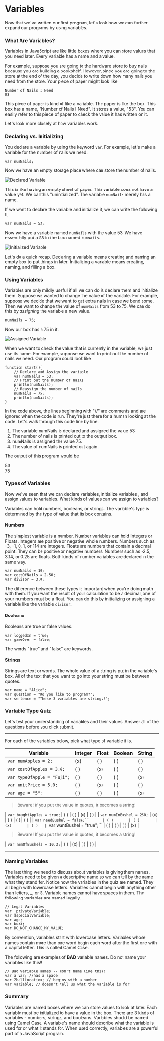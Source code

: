 # Variables
Now that we've written our first program, let's look how we can further expand our programs by using variables.

### What Are Variables?
Variables in JavaScript are like little boxes where you can store values that you need later. Every variable has a name and a value.   

For example, suppose you are going to the hardware store to buy nails because you are building a bookshelf.  However, since you are going to the store at the end of the day, you decide to write down how many nails you need from the store.  Your piece of paper might look like 

```
Number of Nails I Need
53 
```

This piece of paper is kind of like a variable.  The paper is like the box.  This box has a name, "Number of Nails I Need".  It stores a value, "53".  You can easily refer to this piece of paper to check the value it has written on it.

Let's look more closely at how variables work.

### Declaring vs. Initializing
You declare a variable by using the keyword ```var```.  For example, let's make a variable for the number of nails we need.

```
var numNails;
```

Now we have an empty storage place where can store the number of nails.

![Declared Variable](../static/javaScript/javascript_emptyVariable.png)

This is like having an empty sheet of paper. This variable does not have a value yet.  We call this "uninitialized".  The variable ```numNails``` merely has a name.

If we want to declare the variable and initialize it, we can write the following
![
```
var numNails = 53;
```

Now we have a variable named ```numNails``` with the value 53.  We have essentially put a 53 in the box named ```numNails```.

![Initialized Variable](../static/javaScript/javascript_fullVariable.png)

Let's do a quick recap.  Declaring a variable means creating and naming an empty box to put things in later.  Initializing a variable means creating, naming, and filling a box.

### Using Variables
Variables are only mildly useful if all we can do is declare them and initialize them.  Suppose we wanted to change the value of the variable.  For example, suppose we decide that we want to get extra nails in case we bend some.  Then we want to change the value of ```numNails``` from 53 to 75.  We can do this by *assigning* the variable a new value. 

```
numNails = 75;
```

Now our box has a 75 in it.

![Assigned Variable](../static/javaScript/javascript_assignedVariable.png)


When we want to check the value that is currently in the variable, we just use its name.  For example, suppose we want to print out the number of nails we need.  Our program could look like

```
function start(){
    // Declare and Assign the variable
    var numNails = 53;
    // Print out the number of nails
    println(numNails);
    // Reassign the number of nails
    numNails = 75;
    println(numNails);
}
```


In the code above, the lines beginning with "//" are comments and are ignored when the code is run.  They're just there for a human looking at the code. Let's walk through this code line by line.
1. The variable numNails is declared and assigned the value 53
2. The number of nails is printed out to the output box.  
3. numNails is assigned the value 75.
4. The value of numNails is printed out again.
 

The output of this program would be 

53 </br>
75


### Types of Variables
Now we've seen that we can declare variables, initialize variables , and assign values to variables.  What kinds of values can we assign to variables?

Variables can hold numbers, booleans, or strings.  The variable's type is determined by the type of value that its box contains.

#### Numbers
The simplest variable is a number.  Number variables can hold Integers or Floats.  Integers are positive or negative whole numbers. Numbers such as -3, -1, 0, 1, or 114 are integers.  Floats are numbers that contain a decimal point. They can be positive or negative numbers.  Numbers such as -2.5, 3.14, or 0.25 are floats.  Both kinds of number variables are declared in the same way.

```
var numNails = 10;
var costOfNails = 2.50;
var divisor = 3.0;
```

The difference between these types is important when you're doing math with them.   If you want the result of your calculation to be a decimal, one of your numbers must be a float.  You can do this by initializing or assigning a variable like the variable ```divisor```.  

#### Booleans
Booleans are true or false values.

```
var loggedIn = true;
var gameOver = false;
```
 
The words "true" and "false" are keywords.  

#### Strings
Strings are text or words.  The whole value of a string is put in the variable's box.  All of the text that you want to go into your string must be between quotes.

```
var name = "Alice";
var question = "Do you like to program?";
var sentence = "These 3 variables are strings!";
```

### Variable Type Quiz
Let's test  your understanding of variables and their values.  Answer all of the questions before you click submit.

---

For each of the variables below, pick what type of variable it is.

| Variable                          | Integer   | Float     | Boolean   | String |
| --                                | --        | --        | --        | -- |
| ```var numApples = 2;```          | (x)       | ( )       | ( )       | ( ) |
| ```var costOfApples = 3.6;```     | ( )       | (x)       | ( )       | ( ) |
| ```var typeOfApple = "Fuji";```   | ( )       | ( )       | ( )       | (x) |
| ```var unitPrice = 5.0;```        | ( )       | (x)       | ( )       | ( ) |
| ```var age = "5";```              | ( )       | ( )       | ( )       | (x) |

> Beware!  If you put the value in quotes, it becomes a string!

| ```var boughtApples = true;```    | ( )       | ( )       | (x)       | ( ) |
| ```var numInBushel = 250;```      | (x)       | ( )       | ( )       | ( ) |
| ```var needBushel = false;``      | ( )       | ( )       | (x)       | ( ) |
| ```var wantBushel = "true";```    | ( )       | ( )       | ( )       | (x) |

> Beware!  If you put the value in quotes, it becomes a string!

| ```var numOfBushels = 10.3;```    | ( )       | (x)       | ( )       | ( ) |

---

### Naming Variables
The last thing we need to discuss about variables is giving them names.  Variables need to be given a descriptive name so we can tell by the name what they stand for. Notice how the variables in the quiz are named.  They all begin with lowercase letters.  Variables cannot begin with anything other than letters, _, or $. Variable names cannot have spaces in them. The following variables are named legally.

```
// Legal Variables
var _privateVariable;
var $specialVariable;
var age;
var box3;
var DO_NOT_CHANGE_MY_VALUE;
```

By convention, variables start with lowercase letters.  Variables whose names contain more than one word begin each word after the first one with a capital letter. This is called Camel Case.

The following are examples of **BAD** variable names.  Do not name your variables like this!!

```
// Bad variable names -- don't name like this!
var a var; //has a space
var 2ballLocation; // begins with a number
var variable; // doesn't tell us what the variable is for

```
### Summary
Variables are named boxes where we can store values to look at later.  Each variable must be initialized to have a value in the box.  There are 3 kinds of variables - numbers, strings, and booleans.  Variables should be named using Camel Case.  A variable's name should describe what the variable is used for or what it stands for.  When used correctly, variables are a powerful part of a JavaScript program. 